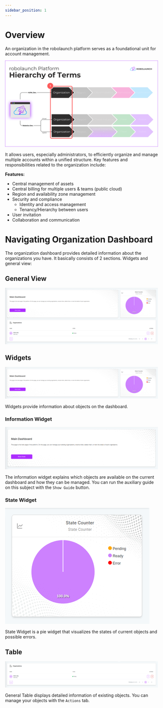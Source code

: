 ```yaml
---
sidebar_position: 1
---
```


# Overview
An organization in the robolaunch platform serves as a foundational unit for account management. 

![Organization Overview](https://raw.githubusercontent.com/robolaunch/trademark/main/repository-media/docs/user-guide/organization/img/organization-overview.png)

It allows users, especially administrators, to efficiently organize and manage multiple accounts within a unified structure. Key features and responsibilities related to the organization include:

**Features:**
* Central management of assets
* Central billing for multiple users & teams (public cloud)
* Region and availability zone management
* Security and compliance
    * Identity and access management
    * Tenancy/Hierarchy between users
* User invitation
* Collaboration and communication

# Navigating Organization Dashboard

The organization dashboard provides detailed information about the organizations you have. It basically consists of 2 sections. Widgets and general view:

## General View

![The organization dashboard provides detailed information about the organizations you have.](https://raw.githubusercontent.com/robolaunch/trademark/main/repository-media/docs/user-guide/organization/img/org-dashboard.png)

## Widgets

![Organization Dashboard Widgets](https://raw.githubusercontent.com/robolaunch/trademark/main/repository-media/docs/user-guide/organization/img/org-widgets.png)

Widgets provide information about objects on the dashboard.

### Information Widget

![Organization Dashboard Widgets](https://raw.githubusercontent.com/robolaunch/trademark/main/repository-media/docs/user-guide/organization/img/org-info-widget.png)

The information widget explains which objects are available on the current dashboard and how they can be managed. You can run the auxiliary guide on this subject with the `Show Guide` button.

### State Widget

![Organization Dashboard Widgets](https://raw.githubusercontent.com/robolaunch/trademark/main/repository-media/docs/user-guide/organization/img/org-state-widget.png)

State Widget is a pie widget that visualizes the states of current objects and possible errors.

## Table

![Organization Table](https://raw.githubusercontent.com/robolaunch/trademark/main/repository-media/docs/user-guide/organization/img/org-table.png)

General Table displays detailed information of existing objects. You can manage your objects with the `Actions` tab.
